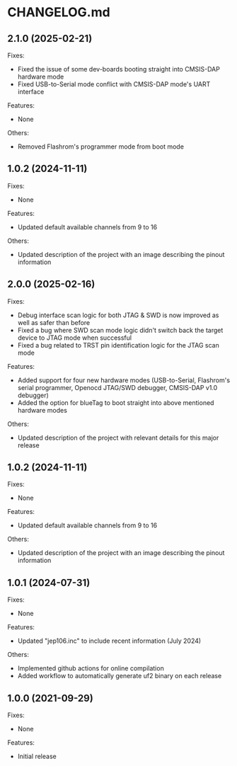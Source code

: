 # CHANGELOG.md
## 2.1.0 (2025-02-21)

Fixes:

 - Fixed the issue of some dev-boards booting straight into CMSIS-DAP hardware mode
 - Fixed USB-to-Serial mode conflict with CMSIS-DAP mode's UART interface
 
Features:
 - None

Others:
 - Removed Flashrom's programmer mode from boot mode

## 1.0.2 (2024-11-11)

Fixes:

 - None
 
Features:
 - Updated default available channels from 9 to 16 

Others:
 - Updated description of the project with an image describing the pinout information
   
## 2.0.0 (2025-02-16)

Fixes:

 - Debug interface scan logic for both JTAG & SWD is now improved as well as safer than before
 - Fixed a bug where SWD scan mode logic didn't switch back the target device to JTAG mode when successful
 - Fixed a bug related to TRST pin identification logic for the JTAG scan mode
 
Features:
 - Added support for four new hardware modes (USB-to-Serial, Flashrom's serial programmer, Openocd JTAG/SWD debugger, CMSIS-DAP v1.0 debugger)
 - Added the option for blueTag to boot straight into above mentioned hardware modes

Others:
 - Updated description of the project with relevant details for this major release

## 1.0.2 (2024-11-11)

Fixes:

 - None
 
Features:
 - Updated default available channels from 9 to 16 

Others:
 - Updated description of the project with an image describing the pinout information

## 1.0.1 (2024-07-31)

Fixes:

 - None
 
Features:
 - Updated "jep106.inc" to include recent information (July 2024)

Others:
 - Implemented github actions for online compilation
 - Added workflow to automatically generate uf2 binary on each release

## 1.0.0 (2021-09-29)

Fixes:

 - None
 
Features:

 - Initial release
